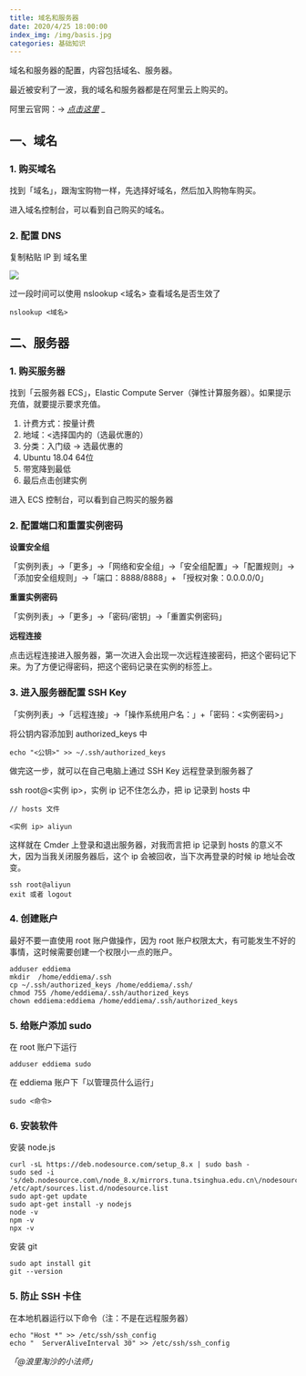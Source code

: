 ```yaml
---
title: 域名和服务器
date: 2020/4/25 18:00:00
index_img: /img/basis.jpg
categories: 基础知识
---
```


域名和服务器的配置，内容包括域名、服务器。


最近被安利了一波，我的域名和服务器都是在阿里云上购买的。


阿里云官网：→ [_点击这里_](https://cn.aliyun.com/)
_
## 一、域名


### 1. 购买域名


找到「域名」，跟淘宝购物一样，先选择好域名，然后加入购物车购买。


进入域名控制台，可以看到自己购买的域名。


### 2. 配置 DNS


复制粘贴 IP 到 域名里

![](https://cdn.nlark.com/yuque/0/2020/png/916537/1587108392758-97ff8087-45c8-4f44-bdd8-67f515e9b830.png#align=left&display=inline&height=328&margin=%5Bobject%20Object%5D&originHeight=328&originWidth=1243&status=done&style=none&width=1243)

过一段时间可以使用 nslookup <域名> 查看域名是否生效了


```
nslookup <域名>
```


## 二、服务器


### 1. 购买服务器


找到「云服务器 ECS」，Elastic Compute Server（弹性计算服务器）。如果提示充值，就要提示要求充值。


1. 计费方式：按量计费
1. 地域：<选择国内的（选最优惠的）
1. 分类：入门级 → 选最优惠的
1. Ubuntu 18.04 64位
1. 带宽降到最低
1. 最后点击创建实例



进入 ECS 控制台，可以看到自己购买的服务器


### 2. 配置端口和重置实例密码


**设置安全组**


「实例列表」→「更多」→「网络和安全组」→「安全组配置」→「配置规则」→「添加安全组规则」→「端口：8888/8888」+ 「授权对象：0.0.0.0/0」


**重置实例密码**


「实例列表」→「更多」→「密码/密钥」→「重置实例密码」

**远程连接**

点击远程连接进入服务器，第一次进入会出现一次远程连接密码，把这个密码记下来。为了方便记得密码，把这个密码记录在实例的标签上。



### 3. 进入服务器配置 SSH Key


「实例列表」→「远程连接」→「操作系统用户名：<root>」+「密码：<实例密码>」

将公钥内容添加到 authorized_keys 中


```
echo "<公钥>" >> ~/.ssh/authorized_keys
```


做完这一步，就可以在自己电脑上通过 SSH Key 远程登录到服务器了

ssh root@<实例 ip>，实例 ip 记不住怎么办，把 ip 记录到 hosts 中

```
// hosts 文件

<实例 ip> aliyun
```


这样就在 Cmder 上登录和退出服务器，对我而言把 ip 记录到 hosts 的意义不大，因为当我关闭服务器后，这个 ip 会被回收，当下次再登录的时候 ip 地址会改变。


```
ssh root@aliyun
exit 或者 logout
```


### 4. 创建账户


最好不要一直使用 root 账户做操作，因为 root 账户权限太大，有可能发生不好的事情，这时候需要创建一个权限小一点的账户。


```
adduser eddiema
mkdir  /home/eddiema/.ssh
cp ~/.ssh/authorized_keys /home/eddiema/.ssh/
chmod 755 /home/eddiema/.ssh/authorized_keys
chown eddiema:eddiema /home/eddiema/.ssh/authorized_keys
```
### 
### 5. 给账户添加 sudo


在 root 账户下运行


```
adduser eddiema sudo
```


在 eddiema 账户下「以管理员什么运行」
```
sudo <命令>
```


### 6. 安装软件


安装 node.js


```
curl -sL https://deb.nodesource.com/setup_8.x | sudo bash -
sudo sed -i 's/deb.nodesource.com\/node_8.x/mirrors.tuna.tsinghua.edu.cn\/nodesource\/deb_8.x/g' /etc/apt/sources.list.d/nodesource.list
sudo apt-get update
sudo apt-get install -y nodejs
node -v
npm -v
npx -v
```


安装 git
```
sudo apt install git
git --version
```


### 5. 防止 SSH 卡住


在本地机器运行以下命令（注：不是在远程服务器）


```
echo "Host *" >> /etc/ssh/ssh_config
echo "  ServerAliveInterval 30" >> /etc/ssh/ssh_config
```


_「@浪里淘沙的小法师」_
